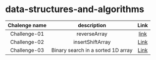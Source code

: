 # data-structures-and-algorithms


| Chalenge name 	| description 	| Link 	|   	
|:-------------:	|:-----------:	|:----:	|	
|    Challenge-01           	|  reverseArray       |     [ link](https://github.com/Mohd-saqr/data-structures-and-algorithms/tree/main/Java/Challenge-01)   	|   		
|        Challenge-02        	|       insertShiftArray      	|   [Link](https://github.com/Mohd-saqr/data-structures-and-algorithms/blob/main/Java/Challenge-02/Reademe.md)   	|   	
|          Challenge-03      	|Binary search in a sorted 1D array   |   	[Link](https://github.com/Mohd-saqr/data-structures-and-algorithms/blob/main/Java/Challenge-03/Reademe.md)
